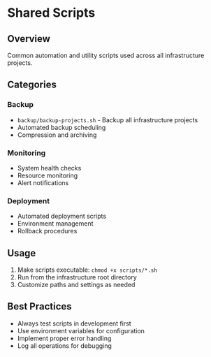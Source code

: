 # Shared Scripts

## Overview
Common automation and utility scripts used across all infrastructure projects.

## Categories

### Backup
- `backup/backup-projects.sh` - Backup all infrastructure projects
- Automated backup scheduling
- Compression and archiving

### Monitoring
- System health checks
- Resource monitoring
- Alert notifications

### Deployment
- Automated deployment scripts
- Environment management
- Rollback procedures

## Usage
1. Make scripts executable: `chmod +x scripts/*.sh`
2. Run from the infrastructure root directory
3. Customize paths and settings as needed

## Best Practices
- Always test scripts in development first
- Use environment variables for configuration
- Implement proper error handling
- Log all operations for debugging
